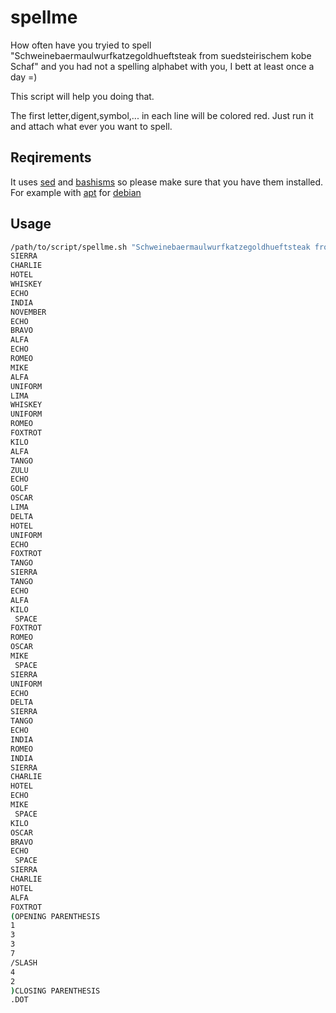 # spellme
How often have you tryied to spell "Schweinebaermaulwurfkatzegoldhueftsteak from suedsteirischem kobe Schaf" and you had not a spelling alphabet with you, I bett at least once a day =)

This script will help you doing that.

The first letter,digent,symbol,... in each line will be colored red. Just run it and attach what ever you want to spell.

## Reqirements
It uses [sed](https://www.gnu.org/software/sed/) and [bashisms](https://en.wikipedia.org/wiki/Bashism) so please make sure that you have them installed. For example with [apt](https://wiki.debian.org/Apt) for [debian](https://www.debian.org/)

## Usage
```bash
/path/to/script/spellme.sh "Schweinebaermaulwurfkatzegoldhueftsteak from suedsteirischem kobe Schaf(1337/42)."
SIERRA
CHARLIE
HOTEL
WHISKEY
ECHO
INDIA
NOVEMBER
ECHO
BRAVO
ALFA
ECHO
ROMEO
MIKE
ALFA
UNIFORM
LIMA
WHISKEY
UNIFORM
ROMEO
FOXTROT
KILO
ALFA
TANGO
ZULU
ECHO
GOLF
OSCAR
LIMA
DELTA
HOTEL
UNIFORM
ECHO
FOXTROT
TANGO
SIERRA
TANGO
ECHO
ALFA
KILO
 SPACE
FOXTROT
ROMEO
OSCAR
MIKE
 SPACE
SIERRA
UNIFORM
ECHO
DELTA
SIERRA
TANGO
ECHO
INDIA
ROMEO
INDIA
SIERRA
CHARLIE
HOTEL
ECHO
MIKE
 SPACE
KILO
OSCAR
BRAVO
ECHO
 SPACE
SIERRA
CHARLIE
HOTEL
ALFA
FOXTROT
(OPENING PARENTHESIS
1
3
3
7
/SLASH
4
2
)CLOSING PARENTHESIS
.DOT
```
